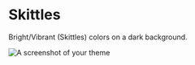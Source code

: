 Skittles
============

Bright/Vibrant (Skittles) colors on a dark background.


![A screenshot of your theme]()
